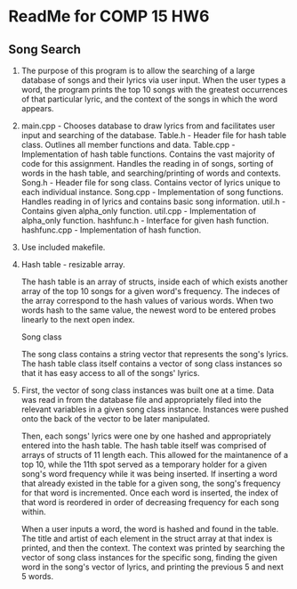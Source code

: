 # ReadMe for COMP 15 HW6
## Song Search 

1.  The purpose of this program is to allow the searching of a large database
    of songs and their lyrics via user input. When the user types a word, the
    program prints the top 10 songs with the greatest occurrences of that
    particular lyric, and the context of the songs in which the word appears.

2.  main.cpp		- Chooses database to draw lyrics from and facilitates
			  user input and searching of the database.
    Table.h		- Header file for hash table class. Outlines all
			  member functions and data.
    Table.cpp		- Implementation of hash table functions. Contains the
			  vast majority of code for this assignment. Handles
			  the reading in of songs, sorting of words in the hash
			  table, and searching/printing of words and contexts.
    Song.h		- Header file for song class. Contains vector of lyrics
			  unique to each individual instance.
    Song.cpp		- Implementation of song functions. Handles reading in
			  of lyrics and contains basic song information.
    util.h	     - Contains given alpha_only function.
    util.cpp	- Implementation of alpha_only function.
    hashfunc.h		- Interface for given hash function.
    hashfunc.cpp	- Implementation of hash function.

3.  Use included makefile.

4.  Hash table - resizable array.

    The hash table is an array of structs, inside each of which exists another
    array of the top 10 songs for a given word's frequency. The indeces of the
    array correspond to the hash values of various words. When two words hash
    to the same value, the newest word to be entered probes linearly to the
    next open index.

    Song class

    The song class contains a string vector that represents the song's lyrics.
    The hash table class itself contains a vector of song class instances so
    that it has easy access to all of the songs' lyrics.

5.  First, the vector of song class instances was built one at a time. Data
    was read in from the database file and appropriately filed into the
    relevant variables in a given song class instance. Instances were pushed
    onto the back of the vector to be later manipulated.

    Then, each songs' lyrics were one by one hashed and appropriately entered
    into the hash table. The hash table itself was comprised of arrays of
    structs of 11 length each. This allowed for the maintanence of a top 10,
    while the 11th spot served as a temporary holder for a given song's word
    frequency while it was being inserted. If inserting a word that already
    existed in the table for a given song, the song's frequency for that word
    is incremented. Once each word is inserted, the index of that word is
    reordered in order of decreasing frequency for each song within.

    When a user inputs a word, the word is hashed and found in the table. The
    title and artist of each element in the struct array at that index is
    printed, and then the context. The context was printed by searching the
    vector of song class instances for the specific song, finding the given
    word in the song's vector of lyrics, and printing the previous 5 and next
    5 words.